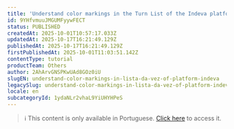 ```yaml
---
title: 'Understand color markings in the Turn List of the Indeva platform'
id: 9YHfvmuuJMGUMFyywFECT
status: PUBLISHED
createdAt: 2025-10-01T10:57:17.033Z
updatedAt: 2025-10-17T16:21:49.129Z
publishedAt: 2025-10-17T16:21:49.129Z
firstPublishedAt: 2025-10-01T11:03:51.142Z
contentType: tutorial
productTeam: Others
author: 2AhArvGNSPKwUAd8GOz0iU
slugEN: understand-color-markings-in-lista-da-vez-of-platform-indeva
legacySlug: understand-color-markings-in-lista-da-vez-of-platform-indeva
locale: en
subcategoryId: 1ydaNLr2vhaL9YiUHYHPeS
---
```


> ℹ️ This content is only available in Portuguese. [Click here](/pt/tutorial/entender-marcacoes-de-cores-na-lista-da-vez-da-plataforma-indeva--9YHfvmuuJMGUMFyywFECT) to access it.

